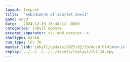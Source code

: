 ```yaml
---
layout: 1ccpost
title:  "embodiment of scarlet devil"
game: eosd
date:   2024-12-18 15:48:11 -0800
categories: jekyll update 
excerpt_separator: <!--end_excerpt-->
shottype: mariA
run_type: lnb 7m
master_link: jekyll/update/2025/02/20/eosd.html#mariA
replay: ../../../../../assets/replays/th6_14.rpy
---
```

